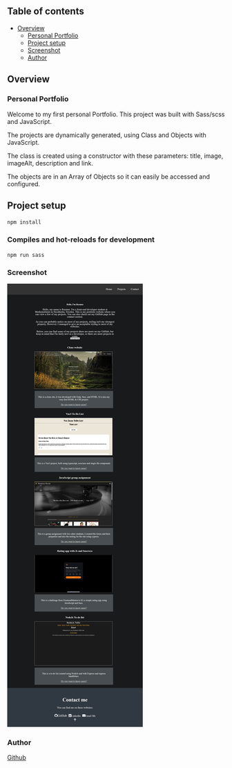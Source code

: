 ## Table of contents

- [Overview](#overview)
  - [Personal Portfolio](#personal-portfolio)
  - [Project setup](#project-setup)
  - [Screenshot](#screenshot)
  - [Author](#author)

## Overview

### Personal Portfolio

Welcome to my first personal Portfolio. This project was built with Sass/scss and JavaScript.

The projects are dynamically generated, using Class and Objects with JavaScript.

The class is created using a constructor with these parameters: title, image, imageAlt, description and link.

The objects are in an Array of Objects so it can easily be accessed and configured.

## Project setup

```
npm install
```

### Compiles and hot-reloads for development

```
npm run sass
```

### Screenshot

![](./src/images/SiteScreenshot.png)

### Author

[Github](https://github.com/Rasweb)
